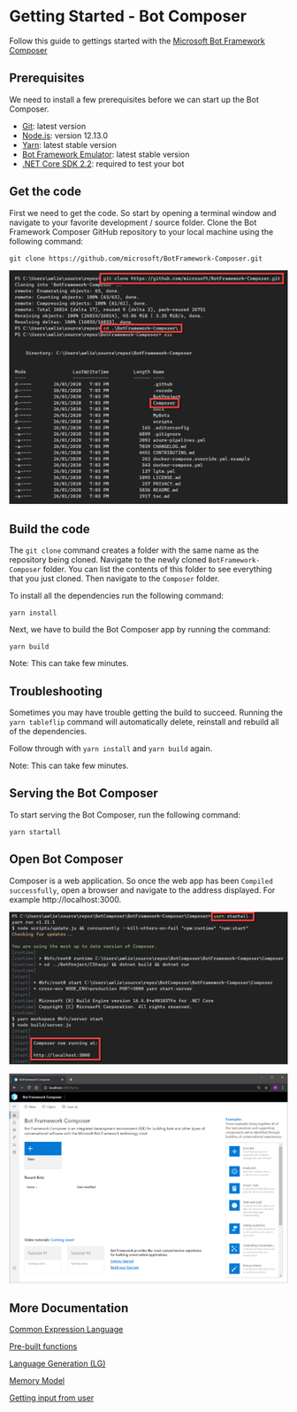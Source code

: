 # Getting Started - Bot Composer

Follow this guide to gettings started with the [Microsoft Bot Framework Composer](https://github.com/microsoft/BotFramework-Composer)

## Prerequisites

We need to install a few prerequisites before we can start up the Bot Composer.

- [Git](https://git-scm.com/downloads): latest version
- [Node.js](https://nodejs.org/dist/v12.13.0/): version 12.13.0
- [Yarn](https://yarnpkg.com/en/docs/install): latest stable version
- [Bot Framework Emulator](https://github.com/microsoft/BotFramework-Emulator/releases/latest): latest stable version
- [.NET Core SDK 2.2](https://dotnet.microsoft.com/download/dotnet-core/2.2): required to test your bot

## Get the code

First we need to get the code. So start by opening a terminal window and navigate to your favorite development / source folder. Clone the Bot Framework Composer GitHub repository to your local machine using the following command:

```
git clone https://github.com/microsoft/BotFramework-Composer.git
```

![clone composer](./images/clone-bot-composer.png)

## Build the code

The `git clone` command creates a folder with the same name as the repository being cloned. 
Navigate to the newly cloned `BotFramework-Composer` folder. You can list the contents of this folder to see everything that you just cloned. Then navigate to the `Composer` folder.

To install all the dependencies run the following command:

```
yarn install
```

Next, we have to build the Bot Composer app by running the command:

```
yarn build 
```

Note: This can take few minutes.

## Troubleshooting

Sometimes you may have trouble getting the build to succeed. Running the `yarn tableflip` command will automatically delete, reinstall and rebuild all of the dependencies.

Follow through with `yarn install` and `yarn build` again. 

Note: This can take few minutes.

## Serving the Bot Composer

To start serving the Bot Composer, run the following command:

```
yarn startall
```

## Open Bot Composer

Composer is a web application. So once the web app has been `Compiled successfully`, open a browser and navigate to the address displayed. For example http://localhost:3000.

![composer running](./images/composer-running.png)

![composer in browser](./images/composer.png)

## More Documentation

[Common Expression Language ](https://github.com/microsoft/BotBuilder-Samples/tree/master/experimental/common-expression-language)

[Pre-built functions](https://github.com/microsoft/BotBuilder-Samples/blob/master/experimental/common-expression-language/prebuilt-functions.md)

[Language Generation (LG)](https://github.com/microsoft/BotBuilder-Samples/blob/master/experimental/language-generation/docs/lg-file-format.md)

[Memory Model](https://github.com/microsoft/BotBuilder-Samples/blob/master/experimental/adaptive-dialog/docs/memory-model-overview.md)

[Getting input from user](https://github.com/microsoft/BotFramework-Composer/blob/stable/docs/how-to-ask-for-user-input.md)